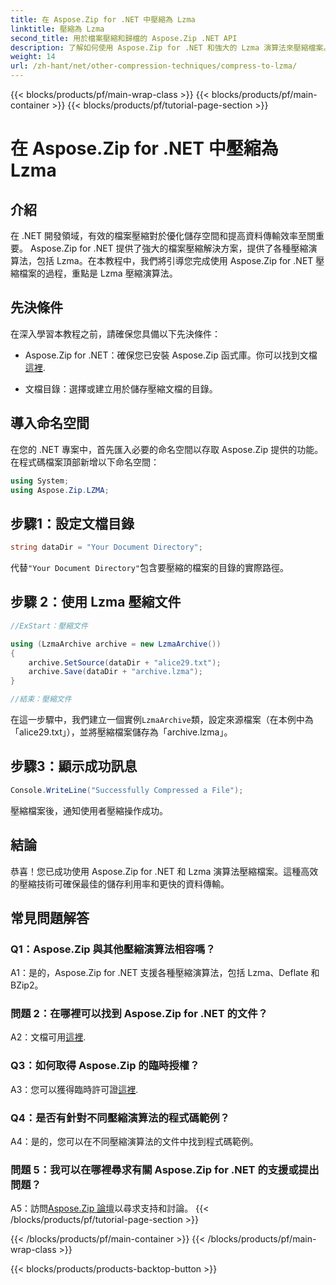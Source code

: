 ```yaml
---
title: 在 Aspose.Zip for .NET 中壓縮為 Lzma
linktitle: 壓縮為 Lzma
second_title: 用於檔案壓縮和歸檔的 Aspose.Zip .NET API
description: 了解如何使用 Aspose.Zip for .NET 和強大的 Lzma 演算法來壓縮檔案。輕鬆優化儲存並提高資料傳輸效率。
weight: 14
url: /zh-hant/net/other-compression-techniques/compress-to-lzma/
---
```


{{< blocks/products/pf/main-wrap-class >}}
{{< blocks/products/pf/main-container >}}
{{< blocks/products/pf/tutorial-page-section >}}

# 在 Aspose.Zip for .NET 中壓縮為 Lzma

## 介紹

在 .NET 開發領域，有效的檔案壓縮對於優化儲存空間和提高資料傳輸效率至關重要。 Aspose.Zip for .NET 提供了強大的檔案壓縮解決方案，提供了各種壓縮演算法，包括 Lzma。在本教程中，我們將引導您完成使用 Aspose.Zip for .NET 壓縮檔案的過程，重點是 Lzma 壓縮演算法。

## 先決條件

在深入學習本教程之前，請確保您具備以下先決條件：

-  Aspose.Zip for .NET：確保您已安裝 Aspose.Zip 函式庫。你可以找到文檔[這裡](https://reference.aspose.com/zip/net/).

- 文檔目錄：選擇或建立用於儲存壓縮文檔的目錄。

## 導入命名空間

在您的 .NET 專案中，首先匯入必要的命名空間以存取 Aspose.Zip 提供的功能。在程式碼檔案頂部新增以下命名空間：

```csharp
using System;
using Aspose.Zip.LZMA;
```

## 步驟1：設定文檔目錄

```csharp
string dataDir = "Your Document Directory";
```

代替`"Your Document Directory"`包含要壓縮的檔案的目錄的實際路徑。

## 步驟 2：使用 Lzma 壓縮文件

```csharp
//ExStart：壓縮文件

using (LzmaArchive archive = new LzmaArchive())
{
    archive.SetSource(dataDir + "alice29.txt");
    archive.Save(dataDir + "archive.lzma");
}

//結束：壓縮文件
```

在這一步驟中，我們建立一個實例`LzmaArchive`類，設定來源檔案（在本例中為「alice29.txt」），並將壓縮檔案儲存為「archive.lzma」。

## 步驟3：顯示成功訊息

```csharp
Console.WriteLine("Successfully Compressed a File");
```

壓縮檔案後，通知使用者壓縮操作成功。

## 結論

恭喜！您已成功使用 Aspose.Zip for .NET 和 Lzma 演算法壓縮檔案。這種高效的壓縮技術可確保最佳的儲存利用率和更快的資料傳輸。

## 常見問題解答

### Q1：Aspose.Zip 與其他壓縮演算法相容嗎？

A1：是的，Aspose.Zip for .NET 支援各種壓縮演算法，包括 Lzma、Deflate 和 BZip2。

### 問題 2：在哪裡可以找到 Aspose.Zip for .NET 的文件？

 A2：文檔可用[這裡](https://reference.aspose.com/zip/net/).

### Q3：如何取得 Aspose.Zip 的臨時授權？

 A3：您可以獲得臨時許可證[這裡](https://purchase.aspose.com/temporary-license/).

### Q4：是否有針對不同壓縮演算法的程式碼範例？

A4：是的，您可以在不同壓縮演算法的文件中找到程式碼範例。

### 問題 5：我可以在哪裡尋求有關 Aspose.Zip for .NET 的支援或提出問題？

 A5：訪問[Aspose.Zip 論壇](https://forum.aspose.com/c/zip/37)以尋求支持和討論。
{{< /blocks/products/pf/tutorial-page-section >}}

{{< /blocks/products/pf/main-container >}}
{{< /blocks/products/pf/main-wrap-class >}}

{{< blocks/products/products-backtop-button >}}
